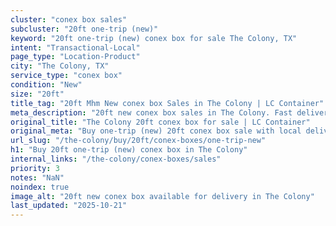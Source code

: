 ```yaml
---
cluster: "conex box sales"
subcluster: "20ft one-trip (new)"
keyword: "20ft one-trip (new) conex box for sale The Colony, TX"
intent: "Transactional-Local"
page_type: "Location-Product"
city: "The Colony, TX"
service_type: "conex box"
condition: "New"
size: "20ft"
title_tag: "20ft Mhm New conex box Sales in The Colony | LC Container"
meta_description: "20ft new conex box sales in The Colony. Fast delivery, competitive pricing. Serving conex boxes area. Quote ID: 9US. Call (214) 524-4168 for your free quote today."
original_title: "The Colony 20ft conex box for sale | LC Container"
original_meta: "Buy one-trip (new) 20ft conex box sale with local delivery in The Colony, TX. LC Container — local Since 2003. Request a fast quote today."
url_slug: "/the-colony/buy/20ft/conex-boxes/one-trip-new"
h1: "Buy 20ft one-trip (new) conex box in The Colony"
internal_links: "/the-colony/conex-boxes/sales"
priority: 3
notes: "NaN"
noindex: true
image_alt: "20ft new conex box available for delivery in The Colony"
last_updated: "2025-10-21"
---
```


<!-- TODO: Add unique city/inventory copy, images, and internal links here. -->
